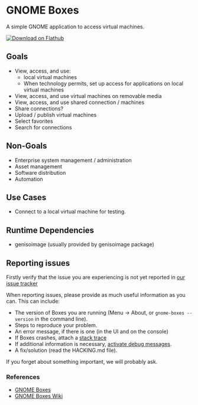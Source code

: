 # GNOME Boxes

A simple GNOME application to access virtual machines.

[![Download on Flathub](https://flathub.org/api/badge?svg&locale=en)](https://flathub.org/apps/details/org.gnome.Boxes)

## Goals

* View, access, and use:
  * local virtual machines
  * When technology permits, set up access for applications on local virtual machines
* View, access, and use virtual machines on removable media
* View, access, and use shared connection / machines
* Share connections?
* Upload / publish virtual machines
* Select favorites
* Search for connections

## Non-Goals

* Enterprise system management / administration
* Asset management
* Software distribution
* Automation

## Use Cases

* Connect to a local virtual machine for testing.

## Runtime Dependencies

* genisoimage (usually provided by genisoimage package)

## Reporting issues

Firstly verify that the issue you are experiencing is not yet reported in [our
issue tracker](https://gitlab.GNOME.org/GNOME/GNOME-boxes/issues)

When reporting issues, please provide as much useful information as you can.
This can include:

* The version of Boxes you are running (Menu -> About, or `gnome-boxes --version` in the command line).
* Steps to reproduce your problem.
* An error message, if there is one (in the UI and on the console)
* If Boxes crashes, attach a [stack trace](https://gitlab.gnome.org/GNOME/gnome-boxes/-/wikis/debugging-crashes)
* If additional information is necessary, [activate debug messages](https://gitlab.gnome.org/GNOME/gnome-boxes/-/wikis/Debugging-Crashes#activating-debug-messages).
* A fix/solution (read the HACKING.md file).

If you forget about something important, we will probably ask.

### References

* [GNOME Boxes](https://gnomeboxes.org)
* [GNOME Boxes Wiki](https://wiki.GNOME.org/Design/Apps/Boxes)
